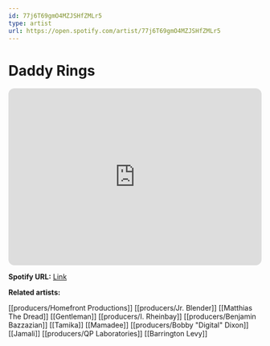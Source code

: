 ```yaml
---
id: 77j6T69gmO4MZJSHfZMLr5
type: artist
url: https://open.spotify.com/artist/77j6T69gmO4MZJSHfZMLr5
---
```

# Daddy Rings

<iframe style="border-radius:12px" src="https://open.spotify.com/embed/artist/77j6T69gmO4MZJSHfZMLr5" width="100%" height="352" frameBorder="0" allowfullscreen="" allow="autoplay; clipboard-write; encrypted-media; fullscreen; picture-in-picture" loading="lazy"></iframe>

**Spotify URL:** [Link](https://open.spotify.com/artist/77j6T69gmO4MZJSHfZMLr5)

**Related artists:**

[[producers/Homefront Productions]]
[[producers/Jr. Blender]]
[[Matthias The Dread]]
[[Gentleman]]
[[producers/I. Rheinbay]]
[[producers/Benjamin Bazzazian]]
[[Tamika]]
[[Mamadee]]
[[producers/Bobby "Digital" Dixon]]
[[Jamali]]
[[producers/QP Laboratories]]
[[Barrington Levy]]
